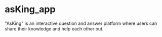 # asKing_app
"AsKing" is an interactive question and answer platform where users can share their knowledge and help each other out.
